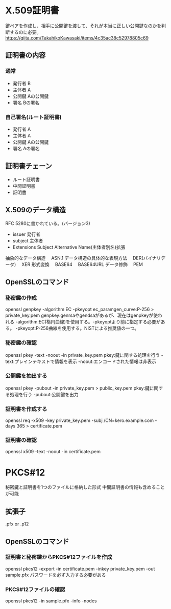 # X.509証明書

鍵ペアを作成し、相手に公開鍵を渡して、それが本当に正しい公開鍵なのかを判断するのに必要。
https://qiita.com/TakahikoKawasaki/items/4c35ac38c52978805c69

## 証明書の内容

### 通常

* 発行者 B
* 主体者 A
* 公開鍵 Aの公開鍵
* 署名 Bの署名

### 自己署名(ルート証明書)

* 発行者 A
* 主体者 A
* 公開鍵 Aの公開鍵
* 署名 Aの署名

## 証明書チェーン

* ルート証明書
* 中間証明書
* 証明書

## X.509のデータ構造

RFC 5280に書かれている。(バージョン3)

* issuer 発行者
* subject 主体者
* Extensions Subject Alternative Name(主体者別名)拡張

抽象的なデータ構造
　ASN.1
データ構造の具体的な表現方法
　DER(バイナリデータ)
　XER
形式変換
　BASE64
　BASE64URL
データ修飾
　PEM

## OpenSSLのコマンド

### 秘密鍵の作成
openssl genpkey -algorithm EC -pkeyopt ec_paramgen_curve:P-256 > private_key.pem
genpkey:genrsaやgendsaがあるが、現在はgenpkeyが使われる
-algorithm:EC(楕円曲線)を使用する。-pkeyoptより前に指定する必要がある。
-pkeyopt:P-256曲線を使用する。NISTによる推奨値の一つ。

### 秘密鍵の確認
openssl pkey -text -noout -in private_key.pem
pkey:鍵に関する処理を行う
-text:プレインテキストで情報を表示
-noout:エンコードされた情報は非表示

### 公開鍵を抽出する
openssl pkey -pubout -in private_key.pem > public_key.pem
pkey:鍵に関する処理を行う
-pubout:公開鍵を出力

### 証明書を作成する
openssl req -x509 -key private_key.pem -subj /CN=kero.example.com -days 365 > certificate.pem

### 証明書の確認
openssl x509 -text -noout -in certificate.pem


# PKCS#12
秘密鍵と証明書を1つのファイルに格納した形式
中間証明書の情報も含めることが可能

## 拡張子
.pfx or .p12

## OpenSSLのコマンド

### 証明書と秘密鍵からPKCS#12ファイルを作成
openssl pkcs12 -export -in certificate.pem -inkey private_key.pem -out sample.pfx
パスワードを必ず入力する必要がある

### PKCS#12ファイルの確認
openssl pkcs12 -in sample.pfx -info -nodes